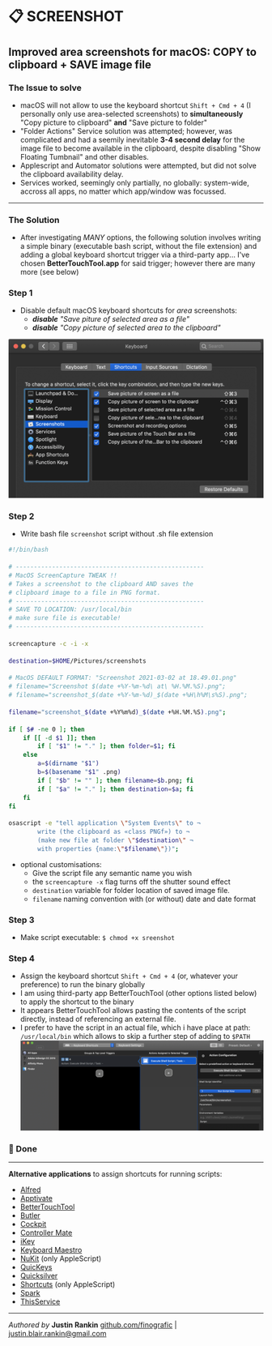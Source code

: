 # 📋 SCREENSHOT

## Improved area screenshots for macOS: COPY to clipboard + SAVE image file

### The Issue to solve

- macOS will not allow to use the keyboard shortcut `Shift + Cmd + 4` (I personally only use area-selected screenshots) to **simultaneously** "Copy picture to clipboard" **and** "Save picture to folder"
- "Folder Actions" Service solution was attempted; however, was complicated and had a seemily inevitable **3-4 second delay** for the image file to become available in the clipboard, despite disabling "Show Floating Tumbnail" and other disables.
- Applescript and Automator solutions were attempted, but did not solve the clipboard availability delay.
- Services worked, seemingly only partially, no globally: system-wide, accross all apps, no matter which app/window was focussed.

---

### The Solution

- After investigating _MANY_ options, the following solution involves writing a simple binary (executable bash script, without the file extension) and adding a global keyboard shortcut trigger via a third-party app... I've chosen **BetterTouchTool.app** for said trigger; however there are many more (see below)

### Step 1

- Disable default macOS keyboard shortcuts for _area_ screenshots:
	- _**disable** "Save piture of selected area as a file"_
	- _**disable** "Copy picture of selected area to the clipboard"_

![64ea6a60311697a8fa91993a59e2cd24.png](./assets/macos-prefs.png)

### Step 2

- Write bash file `screenshot` script without .sh file extension

```sh
#!/bin/bash

# ----------------------------------------------------
# MacOS ScreenCapture TWEAK !!
# Takes a screenshot to the clipboard AND saves the
# clipboard image to a file in PNG format.
# ----------------------------------------------------
# SAVE TO LOCATION: /usr/local/bin 
# make sure file is executable!
# ----------------------------------------------------

screencapture -c -i -x

destination=$HOME/Pictures/screenshots

# MacOS DEFAULT FORMAT: "Screenshot 2021-03-02 at 18.49.01.png"
# filename="Screenshot $(date +%Y-%m-%d\ at\ %H.%M.%S).png";
# filename="screenshot_$(date +%Y-%m-%d)_$(date +%H\h%M\s%S).png";

filename="screenshot_$(date +%Y%m%d)_$(date +%H.%M.%S).png";

if [ $# -ne 0 ]; then
    if [[ -d $1 ]]; then
        if [ "$1" != "." ]; then folder=$1; fi
    else
        a=$(dirname "$1")    
        b=$(basename "$1" .png)
        if [ "$b" != "" ]; then filename=$b.png; fi
        if [ "$a" != "." ]; then destination=$a; fi
    fi
fi

osascript -e "tell application \"System Events\" to ¬
        write (the clipboard as «class PNGf») to ¬
        (make new file at folder \"$destination\" ¬
        with properties {name:\"$filename\"})";
```

- optional customisations: 
	- Give the script file any semantic name you wish
	- the `screencapture -x` flag turns off the shutter sound effect
	- `destination` variable for folder location of saved image file.
	- `filename` naming convention with (or without) date and date format


### Step 3

- Make script executable: `$ chmod +x sreenshot`

### Step 4

- Assign the keyboard shortcut `Shift + Cmd + 4` (or, whatever your preference) to run the binary globally
- I am using third-party app BetterTouchTool (other options listed below) to apply the shortcut to the binary
- It appears BetterTouchTool allows pasting the contents of the script directly, instead of referencing an external file.  
- I prefer to have the script in an actual file, which i have place at path: `/usr/local/bin` which allows to skip a further step of adding to `$PATH`
![6fe6f56d63b75fd1dd830bbcfc330bd1.png](./assets/bettertouchtool-prefs.png)

### 🏁 Done

---

**Alternative applications** to assign shortcuts for running scripts:

- [Alfred](http://www.alfredapp.com/)
- [Apptivate](http://apptivateapp.com)
- [BetterTouchTool](http://boastr.de)
- [Butler](http://manytricks.com/butler/)
- [Cockpit](http://cockpitapp.com)
- [Controller Mate](http://www.orderedbytes.com/controllermate/)
- [iKey](http://plumamazing.com/mac/ikey)
- [Keyboard Maestro](http://keyboardmaestro.com/)
- [NuKit](http://www.nulana.com/nukit) (only AppleScript)
- [QuicKeys](http://startly.com/products/quickeys/mac/4)
- [Quicksilver](http://qsapp.com)
- [Shortcuts](http://nulana.com/shortcuts) (only AppleScript)
- [Spark](http://www.shadowlab.org/Software/spark.php)
- [ThisService](http://wafflesoftware.net/thisservice/)

---

*Authored by* **Justin Rankin**
[github.com/finografic](https://github.com/finografic) | [justin.blair.rankin@gmail.com](justin.blair.rankin@gmail.com)
